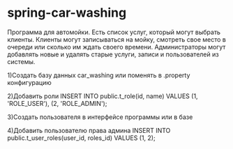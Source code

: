 # spring-car-washing

Программа для автомойки.
Есть список услуг, который могут выбрать клиенты.
Клиенты могут записываться на мойку, смотреть свое место в очереди или сколько им ждать своего времени. 
Администраторы могут добавлять новые и удалять старые услуги, записи и пользователей из системы.

1)Создать базу данных car_washing или поменять в .property конфигурацию

2)Добавить роли
INSERT INTO public.t_role(id, name)
  VALUES (1, 'ROLE_USER'), (2, 'ROLE_ADMIN'); 

3)Создать пользователя в интерфейсе программы или в базе

4)Добавить пользователю права админа
INSERT INTO public.t_user_roles(user_id, roles_id)
VALUES (1, 2);
